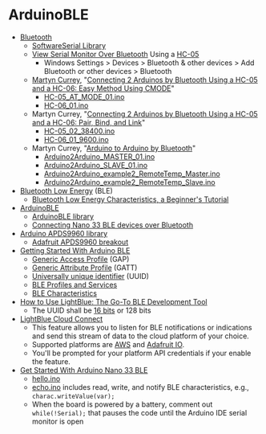 # ArduinoBLE
* [Bluetooth](https://en.wikipedia.org/wiki/Bluetooth)
  * [SoftwareSerial Library](https://docs.arduino.cc/learn/built-in-libraries/software-serial)
  * [View Serial Monitor Over Bluetooth](https://create.arduino.cc/projecthub/millerman4487/view-serial-monitor-over-bluetooth-fbb0e5) Using a [HC-05](https://howtomechatronics.com/tutorials/arduino/arduino-and-hc-05-bluetooth-module-tutorial/)
    * Windows Settings > Devices > Bluetooth & other devices > Add Bluetooth or other devices > Bluetooth
  * [Martyn Currey](http://www.martyncurrey.com/about/), "[Connecting 2 Arduinos by Bluetooth Using a HC-05 and a HC-06: Easy Method Using CMODE](http://www.martyncurrey.com/connecting-2-arduinos-by-bluetooth-using-a-hc-05-and-a-hc-06-easy-method-using-cmode/)"
    * [HC-05_AT_MODE_01.ino](/lesson6/xiao/ArduinoBLE/HC-05_AT_MODE_01.ino)
    * [HC-06_01.ino](/lesson6/xiao/ArduinoBLE/HC-06_01.ino)
  * Martyn Currey, "[Connecting 2 Arduinos by Bluetooth Using a HC-05 and a HC-06: Pair, Bind, and Link](http://www.martyncurrey.com/connecting-2-arduinos-by-bluetooth-using-a-hc-05-and-a-hc-06-pair-bind-and-link/)"
    * [HC-05_02_38400.ino](/lesson6/xiao/ArduinoBLE/HC-05_02_38400.ino)
    * [HC-06_01_9600.ino](/lesson6/xiao/ArduinoBLE/HC-06_01_9600.ino)
  * Martyn Currey, "[Arduino to Arduino by Bluetooth](http://www.martyncurrey.com/arduino-to-arduino-by-bluetooth/)"
    * [Arduino2Arduino_MASTER_01.ino](/lesson6/xiao/ArduinoBLE/Arduino2Arduino_MASTER_01.ino)
    * [Arduino2Arduino_SLAVE_01.ino](/lesson6/xiao/ArduinoBLE/Arduino2Arduino_SLAVE_01.ino)
    * [Arduino2Arduino_example2_RemoteTemp_Master.ino](/lesson6/xiao/ArduinoBLE/Arduino2Arduino_example2_RemoteTemp_Master.ino)
    * [Arduino2Arduino_example2_RemoteTemp_Slave.ino](/lesson6/xiao/ArduinoBLE/Arduino2Arduino_example2_RemoteTemp_Slave.ino)
* [Bluetooth Low Energy](https://en.wikipedia.org/wiki/Bluetooth_Low_Energy) (BLE)
  * [Bluetooth Low Energy Characteristics, a Beginner's Tutorial](https://devzone.nordicsemi.com/guides/short-range-guides/b/bluetooth-low-energy/posts/ble-characteristics-a-beginners-tutorial)
* [ArduinoBLE](https://github.com/arduino-libraries/ArduinoBLE)
  * [ArduinoBLE library](https://www.arduino.cc/reference/en/libraries/arduinoble/)
  * [Connecting Nano 33 BLE devices over Bluetooth](https://docs.arduino.cc/tutorials/nano-33-ble-sense/ble-device-to-device)
* [Arduino APDS9960 library](https://github.com/arduino-libraries/Arduino_APDS9960)
  * [Adafruit APDS9960 breakout](https://learn.adafruit.com/adafruit-apds9960-breakout)
* [Getting Started With Arduino BLE](https://create.arduino.cc/projecthub/monica/getting-started-with-bluetooth-low-energy-ble-ab4c94)
  * [Generic Access Profile](https://learn.adafruit.com/introduction-to-bluetooth-low-energy/gap) (GAP)
  * [Generic Attribute Profile](https://learn.adafruit.com/introduction-to-bluetooth-low-energy/gatt) (GATT)
  * [Universally unique identifier](https://en.wikipedia.org/wiki/Universally_unique_identifier) (UUID)
  * [BLE Profiles and Services](https://www.bluetooth.com/specifications/specs/)
  * [BLE Characteristics](https://www.bluetooth.com/specifications/assigned-numbers/)
* [How to Use LightBlue: The Go-To BLE Development Tool](https://punchthrough.com/lightblue-features/)
  * The UUID shall be [16 bits](https://btprodspecificationrefs.blob.core.windows.net/assigned-values/16-bit%20UUID%20Numbers%20Document.pdf) or 128 bits
* [LightBlue Cloud Connect](https://punchthrough.com/introducing-cloud-connect-for-lightblue-explorer/)
  * This feature allows you to listen for BLE notifications or indications and send this stream of data to the cloud platform of your choice.
  * Supported platforms are [AWS](https://punchthrough.com/setting-up-aws-iot-with-lightblue-cloud-connect/) and [Adafruit IO](https://punchthrough.com/setting-up-adafruit-io-with-lightblue-cloud-connect/).
  * You'll be prompted for your platform API credentials if your enable the feature.
* [Get Started With Arduino Nano 33 BLE](https://www.okdo.com/getting-started/get-started-with-arduino-nano-33-ble/)
  * [hello.ino](/lesson6/xiao/ArduinoBLE/hello.ino)
  * [echo.ino](/lesson6/xiao/ArduinoBLE/echo.ino) includes read, write, and notify BLE characteristics, e.g., ```charac.writeValue(var);```
  * When the board is powered by a battery, comment out ```while(!Serial);``` that pauses the code until the Arduino IDE serial monitor is open

